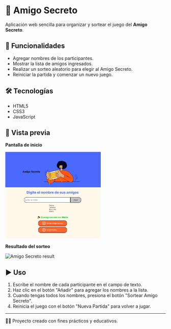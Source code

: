 # 🎁 Amigo Secreto

Aplicación web sencilla para organizar y sortear el juego del **Amigo Secreto**.

## 🚀 Funcionalidades
- Agregar nombres de los participantes.  
- Mostrar la lista de amigos ingresados.  
- Realizar un sorteo aleatorio para elegir al Amigo Secreto.  
- Reiniciar la partida y comenzar un nuevo juego.  

## 🛠️ Tecnologías
- HTML5  
- CSS3  
- JavaScript 

## 📸 Vista previa

**Pantalla de inicio**  
<p>
  <img src="assets/ejemplo-de-uso-de-app.jpg" alt="Amigo Secreto main" width="300"/>
</p>

**Resultado del sorteo**  
<p>
  <img src="assets/ejemplo-de-uso-de-app2.jpg" alt="Amigo Secreto result" width="300"/>
</p>

## ▶️ Uso
1. Escribe el nombre de cada participante en el campo de texto.  
2. Haz clic en el botón "Añadir" para agregar los nombres a la lista.  
3. Cuando tengas todos los nombres, presiona el botón "Sortear Amigo Secreto".  
4. Reinicia el juego con el botón "Nueva Partida" para volver a jugar.  

---
👨‍💻 Proyecto creado con fines prácticos y educativos.

